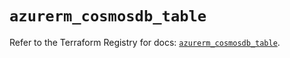 # `azurerm_cosmosdb_table`

Refer to the Terraform Registry for docs: [`azurerm_cosmosdb_table`](https://registry.terraform.io/providers/hashicorp/azurerm/3.112.0/docs/resources/cosmosdb_table).
